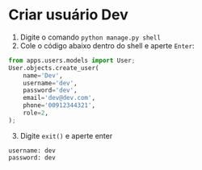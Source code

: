 # Criar usuário Dev

1. Digite o comando `python manage.py shell`
2. Cole o código abaixo dentro do shell e aperte `Enter`:

```python
from apps.users.models import User;
User.objects.create_user(
    name='Dev',
    username='dev',
    password='dev',
    email='dev@dev.com',
    phone='00912344321',
    role=2,
);
```

3. Digite `exit()` e aperte enter

```
username: dev
password: dev
```